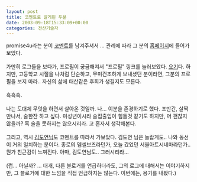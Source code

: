 ```yaml
---
layout: post
title: 코멘트로 알게된 두분
date: 2003-09-18T15:33:09+00:00
categories: 전산기술자
---
```

promise4u라는 분이 <a href="http://jinto.pe.kr/logs/archives/000232.html#comments">코멘트</a>를 남겨주셔서 ... 관례에 따라 그 분의 <a href="http://www.promise4u.cc/">홈페이지</a>에 들어가 보았다.<br /><br />가만히 로그들을 보다가, 프로필이 궁금해져서 "프로필" 링크를 눌러보았다. <a href="http://www.promise4u.cc/profile.html">요기</a>다. 하지만, 고등학교 시절을 나처럼 단순하고, 무미건조하게 보내셨던 분이라면, 그분의 프로필을 보지 마라.. 자신의 삶에 태산같은 후회가 생길지도 모른다.<br /><br />흑흑흑. <br /><br />나는 도대체 무엇을 하면서 살아온 것일까. 나... 이분을 존경하기로 했다. 조만간, 살짝 만나서, 술한잔 하고 싶다. 미성년이시라 술집출입이 힘들것 같기도 하지만, 머 괜찮지 않을까? 혹 술을 못하지는 않으시리라. 고 혼자서 생각해본다.<br /><br />그리고, 역시 <a href="http://jinto.pe.kr/logs/archives/000237.html#comments">김도연님</a>도 코멘트를 따라서 가보았다. 김도연 님은 놀랍게도.. 나와 동선이 거의 일치하는 분이다. 종로의 뎀셀브즈라던가, 오늘 갔었던 서울아트시네마라던가.. 뭔가 친근감이 느껴진다. 아마, 김도연님도.. 그러시리라... <br /><br />(쩝... 아닐까? ... 대개, 다른 블로거를 언급하더라도, 그의 로그에 대해서는 이야기하지만, 그 블로거에 대한 느낌을 직접 언급하지는 않는다. 이번에는, 용기를 내봤다.)

